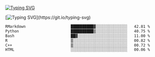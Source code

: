 [![Typing SVG](https://readme-typing-svg.demolab.com?font=Fira+Code&duration=1&pause=1000&center=true&vCenter=true&width=435&lines=Ivy+Streeter)](https://git.io/typing-svg)

[![Typing SVG](https://readme-typing-svg.demolab.com?font=Fira+Code&pause=1000&center=true&width=435&lines=Hello%2C+nice+to+meet+you!;I+am+a+researcher+in+biotech.;I+am+interested+in+bioinformatics.;I+am+self-taught+and+love+learning.;Feel+free+to+reach+out!)](https://git.io/typing-svg)
<!--START_SECTION:waka-->

```txt
RMarkdown                    ██████████▓░░░░░░░░░░░░░░   42.81 %
Python                       ██████████▒░░░░░░░░░░░░░░   40.75 %
Bash                         ██▓░░░░░░░░░░░░░░░░░░░░░░   11.00 %
R                            ▒░░░░░░░░░░░░░░░░░░░░░░░░   00.82 %
C++                          ▒░░░░░░░░░░░░░░░░░░░░░░░░   00.72 %
HTML                         ░░░░░░░░░░░░░░░░░░░░░░░░░   00.06 %
```

<!--END_SECTION:waka-->
